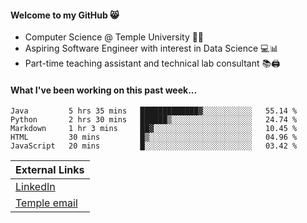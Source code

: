 #### Welcome to my GitHub 😸
  * Computer Science @ Temple University 🍒🦉
  * Aspiring Software Engineer with interest in Data Science 💻📊
  * Part-time teaching assistant and technical lab consultant 📚🖨️

#### What I've been working on this past week...
<!--START_SECTION:waka-->
```text
Java         5 hrs 35 mins   █████████████▓░░░░░░░░░░░   55.14 % 
Python       2 hrs 30 mins   ██████▒░░░░░░░░░░░░░░░░░░   24.74 % 
Markdown     1 hr 3 mins     ██▓░░░░░░░░░░░░░░░░░░░░░░   10.45 % 
HTML         30 mins         █▒░░░░░░░░░░░░░░░░░░░░░░░   04.96 % 
JavaScript   20 mins         █░░░░░░░░░░░░░░░░░░░░░░░░   03.42 % 
```
<!--END_SECTION:waka-->

| External Links | 
| -------------- | 
| [LinkedIn](https://linkedin.com/in/shullender) |
| [Temple email](mailto:stephull@temple.edu) |
